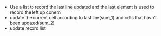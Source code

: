 * Use a list to record the last line updated and the last element is used to record the left up conern
* update the current cell according to last line(sum_1) and cells that havn't been updated(sum_2)
* update record list